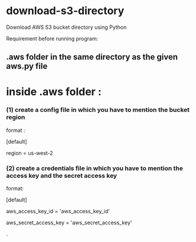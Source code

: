 # download-s3-directory
Download AWS S3 bucket directory using Python

Requirement before running program:
## .aws folder in the same directory as the given aws.py file

# inside .aws folder :
### (1) create a config file in which you have to mention the bucket region 
format :

[default]

region = us-west-2


### (2) create a credentials file in which you have to mention the access key and the secret access key
format:

[default]

aws_access_key_id = 'aws_access_key_id'

aws_secret_access_key = 'aws_secret_access_key'


.
